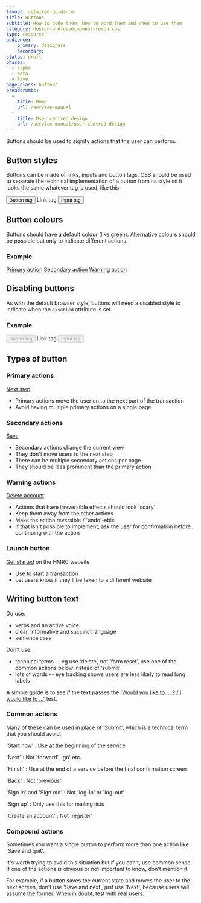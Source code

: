 ```yaml
---
layout: detailed-guidance
title: Buttons
subtitle: How to code them, how to word them and when to use them
category: design-and-development-resources
type: resource
audience:
    primary: designers
    secondary:
status: draft
phases:
  - alpha
  - beta
  - live
page_class: buttons
breadcrumbs:
  -
    title: Home
    url: /service-manual
  -
    title: User centred design
    url: /service-manual/user-centred-design
---
```


Buttons should be used to signify actions that the user can perform.

## Button styles

Buttons can be made of links, inputs and button tags. CSS should be used to separate the technical implementation of a button from its style so it looks the same whatever tag is used, like this:

<div class="pattern-example">
  <p>
    <button class="button">Button tag</button>
    <a class="button">Link tag</a>
    <input class="button" type="submit" value="Input tag" />
  </p>
</div>

## Button colours

Buttons should have a default colour (like green). Alternative colours should be possible but only to indicate different actions.

### Example

<div class="pattern-example">
  <p>
    <a href="#" class="button">Primary action</a>
    <a href="#" class="button-secondary">Secondary action</a>
    <a href="#" class="button-warning">Warning action</a>
  </p>
</div>

## Disabling buttons

As with the default browser style, buttons will need a disabled style to indicate when the `disabled` attribute is set.

### Example

<div class="pattern-example">
  <p>
    <button class="button" disabled="disabled">Button tag</button>
    <a class="disabled button">Link tag</a>
    <input class="button" disabled type="submit" value="Input tag" />
  </p>
</div>

## Types of button

### Primary actions
<div class="pattern-example">
  <p>
    <a href="#" class="button">Next step</a>
  </p>
</div>

* Primary actions move the user on to the next part of the transaction
* Avoid having multiple primary actions on a single page

### Secondary actions
<div class="pattern-example">
  <p>
    <a href="#" class="button-secondary">Save</a>
  </p>
</div>

* Secondary actions change the current view
* They don't move users to the next step
* There can be multiple secondary actions per page
* They should be less prominent than the primary action

### Warning actions
<div class="pattern-example">
  <p>
    <a href="#" class="button-warning">Delete account</a>
  </p>
</div>

* Actions that have irreversible effects should look 'scary'
* Keep them away from the other actions
* Make the action reversible / 'undo'-able
* If that isn't possible to implement, ask the user for confirmation before continuing with the action

### Launch button
<div class="pattern-example">
  <p>
    <a href="#" class="button" rel="external" title="Get started on the HMRC website">Get started</a>
     on the HMRC website
  </p>
</div>

* Use to start a transaction
* Let users know if they'll be taken to a different website


## Writing button text

Do use:

* verbs and an active voice
* clear, informative and succinct language
* sentence case

Don't use:

* technical terms -- eg use ‘delete’, not ‘form reset’, use one of the common actions below instead of ‘submit’
* lots of words -- eye tracking shows users are less likely to read long labels

A simple guide is to see if the text passes the ['Would you like to ... ? /  I would like to ...'](http://www.uxbooth.com/articles/the-grammar-of-interactivity/) test.

### Common actions

Many of these can be used in place of ‘Submit’, which is a technical term that you should avoid.

'Start now'
: Use at the beginning of the service

'Next'
: Not 'forward', 'go' etc.

'Finish'
: Use at the end of a service before the final confirmation screen

'Back'
: Not 'previous'

'Sign in' and 'Sign out'
: Not 'log-in' or 'log-out'

'Sign up'
: Only use this for mailing lists

'Create an account'
: Not 'register'


### Compound actions

Sometimes you want a single button to perform more than one action like 'Save and quit'.

It's worth trying to avoid this situation but if you can't, use common sense. If one of the actions is obvious or not important to know, don't mention it.

For example, if a button saves the current state and moves the user to the next screen, don't use 'Save and next', just use 'Next', because users will assume the former. When in doubt, [test with real users][user-research].

[user-research]: /service-manual/user-centred-design/user-research
